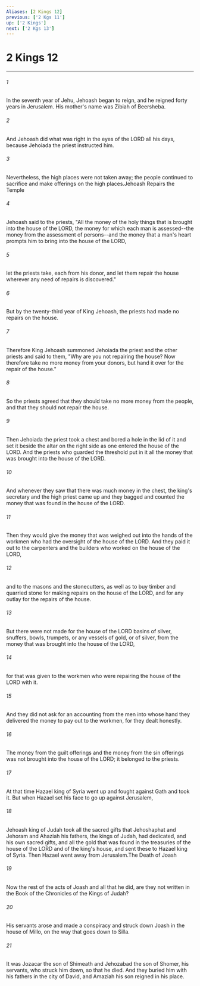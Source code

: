 ```yaml
---
Aliases: [2 Kings 12]
previous: ['2 Kgs 11']
up: ['2 Kings']
next: ['2 Kgs 13']
---
```

# 2 Kings 12

***

 

###### 1 
In the seventh year of Jehu, Jehoash began to reign, and he reigned forty years in Jerusalem. His mother's name was Zibiah of Beersheba. 
 

###### 2 
And Jehoash did what was right in the eyes of the LORD all his days, because Jehoiada the priest instructed him. 
 

###### 3 
Nevertheless, the high places were not taken away; the people continued to sacrifice and make offerings on the high places.Jehoash Repairs the Temple
 
 

###### 4 
Jehoash said to the priests, "All the money of the holy things that is brought into the house of the LORD, the money for which each man is assessed--the money from the assessment of persons--and the money that a man's heart prompts him to bring into the house of the LORD, 
 

###### 5 
let the priests take, each from his donor, and let them repair the house wherever any need of repairs is discovered." 
 

###### 6 
But by the twenty-third year of King Jehoash, the priests had made no repairs on the house. 
 

###### 7 
Therefore King Jehoash summoned Jehoiada the priest and the other priests and said to them, "Why are you not repairing the house? Now therefore take no more money from your donors, but hand it over for the repair of the house." 
 

###### 8 
So the priests agreed that they should take no more money from the people, and that they should not repair the house.
 
 

###### 9 
Then Jehoiada the priest took a chest and bored a hole in the lid of it and set it beside the altar on the right side as one entered the house of the LORD. And the priests who guarded the threshold put in it all the money that was brought into the house of the LORD. 
 

###### 10 
And whenever they saw that there was much money in the chest, the king's secretary and the high priest came up and they bagged and counted the money that was found in the house of the LORD. 
 

###### 11 
Then they would give the money that was weighed out into the hands of the workmen who had the oversight of the house of the LORD. And they paid it out to the carpenters and the builders who worked on the house of the LORD, 
 

###### 12 
and to the masons and the stonecutters, as well as to buy timber and quarried stone for making repairs on the house of the LORD, and for any outlay for the repairs of the house. 
 

###### 13 
But there were not made for the house of the LORD basins of silver, snuffers, bowls, trumpets, or any vessels of gold, or of silver, from the money that was brought into the house of the LORD, 
 

###### 14 
for that was given to the workmen who were repairing the house of the LORD with it. 
 

###### 15 
And they did not ask for an accounting from the men into whose hand they delivered the money to pay out to the workmen, for they dealt honestly. 
 

###### 16 
The money from the guilt offerings and the money from the sin offerings was not brought into the house of the LORD; it belonged to the priests.
 
 

###### 17 
At that time Hazael king of Syria went up and fought against Gath and took it. But when Hazael set his face to go up against Jerusalem, 
 

###### 18 
Jehoash king of Judah took all the sacred gifts that Jehoshaphat and Jehoram and Ahaziah his fathers, the kings of Judah, had dedicated, and his own sacred gifts, and all the gold that was found in the treasuries of the house of the LORD and of the king's house, and sent these to Hazael king of Syria. Then Hazael went away from Jerusalem.The Death of Joash
 
 

###### 19 
Now the rest of the acts of Joash and all that he did, are they not written in the Book of the Chronicles of the Kings of Judah? 
 

###### 20 
His servants arose and made a conspiracy and struck down Joash in the house of Millo, on the way that goes down to Silla. 
 

###### 21 
It was Jozacar the son of Shimeath and Jehozabad the son of Shomer, his servants, who struck him down, so that he died. And they buried him with his fathers in the city of David, and Amaziah his son reigned in his place.
 
